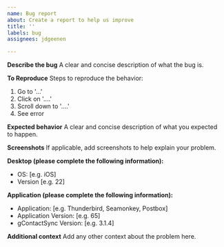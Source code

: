 ```yaml
---
name: Bug report
about: Create a report to help us improve
title: ''
labels: bug
assignees: jdgeenen

---
```


**Describe the bug**
A clear and concise description of what the bug is.

**To Reproduce**
Steps to reproduce the behavior:
1. Go to '...'
2. Click on '....'
3. Scroll down to '....'
4. See error

**Expected behavior**
A clear and concise description of what you expected to happen.

**Screenshots**
If applicable, add screenshots to help explain your problem.

**Desktop (please complete the following information):**
 - OS: [e.g. iOS]
 - Version [e.g. 22]

**Application (please complete the following information):**
 - Application: [e.g. Thunderbird, Seamonkey, Postbox]
 - Application Version: [e.g. 65]
 - gContactSync Version: [e.g. 3.1.4]

**Additional context**
Add any other context about the problem here.
